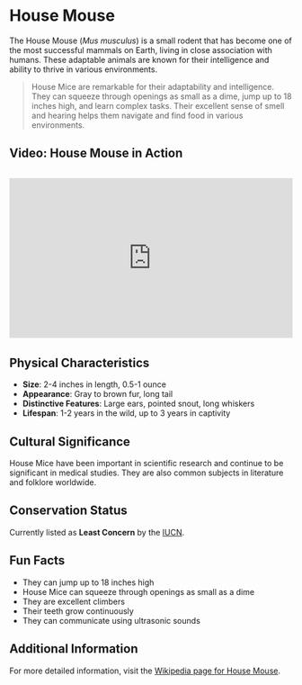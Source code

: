# House Mouse

The House Mouse (*Mus musculus*) is a small rodent that has become one of the most successful mammals on Earth, living in close association with humans. These adaptable animals are known for their intelligence and ability to thrive in various environments.

> House Mice are remarkable for their adaptability and intelligence. They can squeeze through openings as small as a dime, jump up to 18 inches high, and learn complex tasks. Their excellent sense of smell and hearing helps them navigate and find food in various environments.

## Video: House Mouse in Action
<div class="video-container" style="position: relative; padding-bottom: 56.25%; height: 0; overflow: hidden; max-width: 100%; margin: 2rem 0;">
    <iframe style="position: absolute; top: 0; left: 0; width: 100%; height: 100%;" 
            src="https://www.youtube.com/embed/8X7U9qXzqXc" 
            title="House Mouse in Action" 
            frameborder="0" 
            allow="accelerometer; autoplay; clipboard-write; encrypted-media; gyroscope; picture-in-picture" 
            allowfullscreen>
    </iframe>
</div>

## Physical Characteristics

- **Size**: 2-4 inches in length, 0.5-1 ounce
- **Appearance**: Gray to brown fur, long tail
- **Distinctive Features**: Large ears, pointed snout, long whiskers
- **Lifespan**: 1-2 years in the wild, up to 3 years in captivity

## Cultural Significance
House Mice have been important in scientific research and continue to be significant in medical studies. They are also common subjects in literature and folklore worldwide.

## Conservation Status
Currently listed as **Least Concern** by the [IUCN](https://www.iucnredlist.org/species/13972/115117618).

## Fun Facts
- They can jump up to 18 inches high
- House Mice can squeeze through openings as small as a dime
- They are excellent climbers
- Their teeth grow continuously
- They can communicate using ultrasonic sounds

## Additional Information
For more detailed information, visit the [Wikipedia page for House Mouse](https://en.wikipedia.org/wiki/House_mouse). 